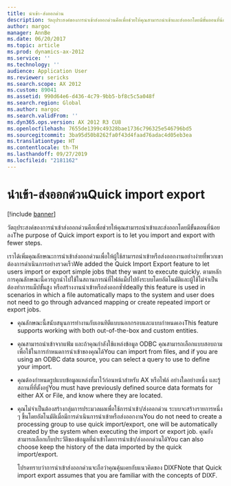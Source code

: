 ```yaml
---
title: นำเข้า-ส่งออกด่วน
description: วัตถุประสงค์ของการนำเข้าส่งออกด่วนคือเพื่อช่วยให้คุณสามารถนำเข้าและส่งออกโดยมีขั้นตอนที่น้อยลง
author: margoc
manager: AnnBe
ms.date: 06/20/2017
ms.topic: article
ms.prod: dynamics-ax-2012
ms.service: ''
ms.technology: ''
audience: Application User
ms.reviewer: sericks
ms.search.scope: AX 2012
ms.custom: 89041
ms.assetid: 990d64e6-d436-4c79-9bb5-bf8c5c5a048f
ms.search.region: Global
ms.author: margoc
ms.search.validFrom: ''
ms.dyn365.ops.version: AX 2012 R3 CU8
ms.openlocfilehash: 7655de1399c49328bae1736c796325e546796bd5
ms.sourcegitcommit: 3ba95d50b8262fa0f43d4faad76adac4d05eb3ea
ms.translationtype: HT
ms.contentlocale: th-TH
ms.lasthandoff: 09/27/2019
ms.locfileid: "2181162"
---
```

# <a name="quick-import-export"></a><span data-ttu-id="d694c-103">นำเข้า-ส่งออกด่วน</span><span class="sxs-lookup"><span data-stu-id="d694c-103">Quick import export</span></span>

[!include [banner](../../includes/banner.md)]

<span data-ttu-id="d694c-104">วัตถุประสงค์ของการนำเข้าส่งออกด่วนคือเพื่อช่วยให้คุณสามารถนำเข้าและส่งออกโดยมีขั้นตอนที่น้อยลง</span><span class="sxs-lookup"><span data-stu-id="d694c-104">The purpose of Quick import export is to let you import and export with fewer steps.</span></span>

<span data-ttu-id="d694c-105">เราได้เพิ่มคุณลักษณะการนำเข้าส่งออกด่วนเพื่อให้ผู้ใช้สามารถนำเข้าหรือส่งออกงานอย่างง่ายที่พวกเขาต้องการดำเนินการอย่างรวดเร็ว</span><span class="sxs-lookup"><span data-stu-id="d694c-105">We added the Quick Import Export feature to let users import or export simple jobs that they want to execute quickly.</span></span> <span data-ttu-id="d694c-106">ตามหลักการคุณลักษณะนี้ควรถูกนำไปใช้ในสถานการณ์ที่ไฟล์แม็ปไปยังระบบโดยอัตโนมัติและผู้ใช้ไม่จำเป็นต้องทำการแม็ปขั้นสูง หรือสร้างงานนำเข้าหรือส่งออกซ้ำ</span><span class="sxs-lookup"><span data-stu-id="d694c-106">Ideally this feature is used in scenarios in which a file automatically maps to the system and user does not need to go through advanced mapping or create repeated import or export jobs.</span></span>

- <span data-ttu-id="d694c-107">คุณลักษณะนี้สนับสนุนการทำงานกับเอนทิตีแบบนอกกรอบและแบบกำหนดเอง</span><span class="sxs-lookup"><span data-stu-id="d694c-107">This feature supports working with both out-of-the-box and custom entities.</span></span>
- <span data-ttu-id="d694c-108">คุณสามารถนำเข้าจากแฟ้ม และถ้าคุณกำลังใช้แหล่งข้อมูล ODBC คุณสามารถเลือกแบบสอบถามเพื่อใช้ในการกำหนดการนำเข้าของคุณได้</span><span class="sxs-lookup"><span data-stu-id="d694c-108">You can import from files, and if you are using an ODBC data source, you can select a query to use to define your import.</span></span>
- <span data-ttu-id="d694c-109">คุณต้องกำหนดรูปแบบข้อมูลแหล่งที่มาไว้ก่อนหน้าสำหรับ AX หรือไฟล์ อย่างใดอย่างหนึ่ง และรู้สถานที่ที่ตั้งอยู่</span><span class="sxs-lookup"><span data-stu-id="d694c-109">You must have previously defined source data formats for either AX or File, and know where they are located.</span></span>
- <span data-ttu-id="d694c-110">คุณไม่จำเป็นต้องสร้างกลุ่มการประมวลผลเพื่อใช้การนำเข้า/ส่งออกด่วน ระบบจะสร้างรายการหนึ่ง ๆ ขึ้นโดยอัตโนมัติเมื่อมีการดำเนินการนำเข้าหรือส่งออกงาน</span><span class="sxs-lookup"><span data-stu-id="d694c-110">You do not need to create a processing group to use quick import/export, one will be automatically created by the system when executing the import or export job.</span></span> <span data-ttu-id="d694c-111">คุณยังสามารถเลือกเก็บประวัติของข้อมูลที่นำเข้าโดยการนำเข้า/ส่งออกด่วนได้</span><span class="sxs-lookup"><span data-stu-id="d694c-111">You can also choose keep the history of the data imported by the quick import/export.</span></span>

  <span data-ttu-id="d694c-112">โปรดทราบว่าการนำเข้าส่งออกด่วนจะถือว่าคุณคุ้นเคยกับแนวคิดของ DIXF</span><span class="sxs-lookup"><span data-stu-id="d694c-112">Note that Quick import export assumes that you are familiar with the concepts of DIXF.</span></span>




